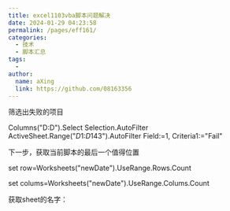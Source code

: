 ```yaml
---
title: excel1103vba脚本问题解决
date: 2024-01-29 04:23:58
permalink: /pages/eff161/
categories:
  - 技术
  - 脚本汇总
tags:
  - 
author: 
  name: aXing
  link: https://github.com/08163356
---
```








筛选出失败的项目

  Columns("D:D").Select
    Selection.AutoFilter
    ActiveSheet.Range("$D$1:$D$143").AutoFilter Field:=1, Criteria1:="Fail"

下一步，获取当前脚本的最后一个值得位置



<!-- more -->
set row=Worksheets("newDate").UseRange.Rows.Count

set colums=Worksheets("newDate").UseRange.Colums.Count

获取sheet的名字：

